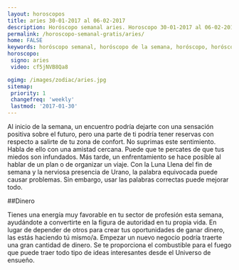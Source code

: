 ```yaml
---
layout: horoscopos
title: aries 30-01-2017 al 06-02-2017 
description: Horóscopo semanal aries. Horoscopo 30-01-2017 al 06-02-2017. Horoscopos univision gratis
permalink: /horoscopo-semanal-gratis/aries/
home: FALSE
keywords: horóscopo semanal, horóscopo de la semana, horóscopo, horóscopo gratis,horóscopos, horóscopo esperanza gracia, horoscopos aries la semana, horóscopos gratis, Tarot, Astrologia, Zodíaco, aries, horoscopo gratis
horoscopo:
 signo: aries
 video: cf5jNVB8Qa8

ogimg: /images/zodiac/aries.jpg
sitemap:
 priority: 1
 changefreq: 'weekly'
 lastmod: '2017-01-30'
---
```



Al inicio de la semana, un encuentro podría dejarte con una sensación positiva sobre el futuro, pero una parte de ti podría tener reservas con respecto a salirte de tu zona de confort. No suprimas este sentimiento. Habla de ello con una amistad cercana. Puede que te percates de que tus miedos son infundados. Más tarde, un enfrentamiento se hace posible al hablar de un plan o de organizar un viaje. Con la Luna Llena del fin de semana y la nerviosa presencia de Urano, la palabra equivocada puede causar problemas. Sin embargo, usar las palabras correctas puede mejorar todo.

##Dinero

Tienes una energía muy favorable en tu sector de profesión esta semana, ayudándote a convertirte en la figura de autoridad en tu propia vida. En lugar de depender de otros para crear tus oportunidades de ganar dinero, las estás haciendo tú mismo/a. Empezar un nuevo negocio podría traerte una gran cantidad de dinero. Se te proporciona el combustible para el fuego que puede traer todo tipo de ideas interesantes desde el Universo de ensueño.